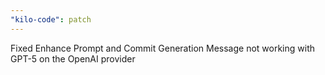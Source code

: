 ```yaml
---
"kilo-code": patch
---
```


Fixed Enhance Prompt and Commit Generation Message not working with GPT-5 on the OpenAI provider
